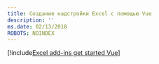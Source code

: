 ```yaml
---
title: Создание надстройки Excel с помощью Vue
description: ''
ms.date: 02/13/2018
ROBOTS: NOINDEX
---
```


[!include[Excel add-ins get started Vue](../includes/file-get-started-excel-vue.md)]
